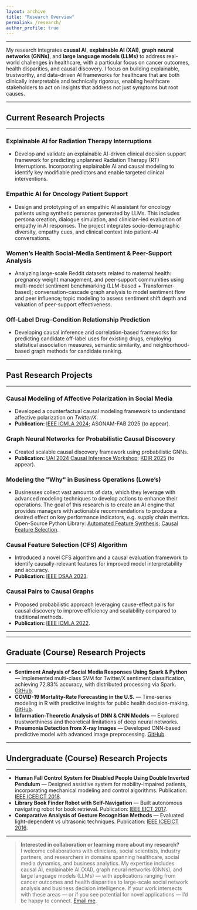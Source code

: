 ```yaml
---
layout: archive
title: "Research Overview"
permalink: /research/
author_profile: true
---
```



---
My research integrates **causal AI**, **explainable AI (XAI)**, **graph neural networks (GNNs)**, and **large language models (LLMs)** to address real-world challenges in healthcare, with a particular focus on cancer outcomes, health disparities, and causal discovery. I focus on building explainable, trustworthy, and data-driven AI frameworks for healthcare that are both clinically interpretable and technically rigorous, enabling healthcare stakeholders to act on insights that address not just symptoms but root causes.

---
## Current Research Projects
---

### Explainable AI for Radiation Therapy Interruptions
- Develop and validate an explainable AI-driven clinical decision support framework for predicting unplanned Radiation Therapy (RT) Interruptions. Incorporating explainable AI and causal modeling to identify key modifiable predictors and enable targeted clinical interventions.  


### Empathic AI for Oncology Patient Support
- Design and prototyping of an empathic AI assistant for oncology patients using synthetic personas generated by LLMs. This includes persona creation, dialogue simulation, and clinician-led evaluation of empathy in AI responses. The project integrates socio-demographic diversity, empathy cues, and clinical context into patient–AI conversations.

### Women’s Health Social-Media Sentiment & Peer-Support Analysis
- Analyzing large-scale Reddit datasets related to maternal health: pregnancy weight management, and peer-support communities using multi-model sentiment benchmarking (LLM-based + Transformer-based); conversation-cascade graph analysis to model sentiment flow and peer influence; topic modeling to assess sentiment shift depth and valuation of peer-support effectiveness.

### Off-Label Drug–Condition Relationship Prediction
- Developing causal inference and correlation-based frameworks for predicting candidate off-label uses for existing drugs, employing statistical association measures, semantic similarity, and neighborhood-based graph methods for candidate ranking.


---
## Past Research Projects
---

### Causal Modeling of Affective Polarization in Social Media
- Developed a counterfactual causal modeling framework to understand affective polarization on *Twitter/X*.  
- **Publication:** [IEEE ICMLA 2024](https://ieeexplore.ieee.org/abstract/document/10903265); ASONAM-FAB 2025 (to appear).

### Graph Neural Networks for Probabilistic Causal Discovery
- Created scalable causal discovery framework using probabilistic GNNs.  
- **Publication:** [UAI 2024 Causal Inference Workshop](https://openreview.net/forum?id=X52pu7VKVK); [KDIR 2025](https://arxiv.org/pdf/2507.20349) (to appear).

### Modeling the "Why" in Business Operations (Lowe’s)
- Businesses collect vast amounts of data, which they leverage with advanced modeling techniques to develop actions to enhance their operations. The goal of this research is to create an AI engine that provides managers with actionable recommendations to produce a desired effect on key performance indicators, e.g. supply chain metrics. Open-Source Python Library: [Automated Feature Synthesis](https://bitbucket.org/uqlab/automated_feature_synthesis/src/master/); [Causal Feature Selection](https://bitbucket.org/uqlab/causal_feature_selection/src/master/).

### Causal Feature Selection (CFS) Algorithm
- Introduced a novel CFS algorithm and a causal evaluation framework to identify causally-relevant features for improved model interpretability and accuracy.  
- **Publication:** [IEEE DSAA 2023](https://ieeexplore.ieee.org/abstract/document/10302608).

### Causal Pairs to Causal Graphs
- Proposed probabilistic approach leveraging cause-effect pairs for causal discovery to improve efficiency and scalability compared to traditional methods.  
- **Publication:** [IEEE ICMLA 2022](https://ieeexplore.ieee.org/abstract/document/10069122).

---


---
## Graduate (Course) Research Projects
---
- **Sentiment Analysis of Social Media Responses Using Spark & Python** — Implemented multi-class SVM for Twitter/X sentiment classification, achieving 72.83% accuracy, with distributed processing via Spark. [GitHub](https://github.com/rezaurrashid/ITCS8190_CloudComputing_Fall2022/tree/main/final%20project/code).  
- **COVID-19 Mortality-Rate Forecasting in the U.S.** — Time-series modeling in R with predictive insights for public health decision-making. [GitHub](https://github.com/rezaurrashid/BINF8310-Spring2022/tree/master/Project).  
- **Information-Theoretic Analysis of DNN & CNN Models** — Explored trustworthiness and theoretical limitations of deep neural networks.  
- **Pneumonia Detection from X-ray Images** — Developed CNN-based predictive model with advanced image preprocessing. [GitHub](https://github.com/khyatimahajan/ml_project_fall_2019).

---
## Undergraduate (Course) Research Projects
---
- **Human Fall Control System for Disabled People Using Double Inverted Pendulum** — Designed assistive system for mobility-impaired patients, incorporating mechanical modeling and control algorithms. Publication: [IEEE ICEEICT 2018](https://ieeexplore.ieee.org/abstract/document/8628130).  
- **Library Book Finder Robot with Self-Navigation** — Built autonomous navigating robot for book retrieval. Publication: [IEEE EICT 2017](https://ieeexplore.ieee.org/abstract/document/8275140). 
- **Comparative Analysis of Gesture Recognition Methods** — Evaluated light-dependent vs ultrasonic techniques. Publication: [IEEE ICEEICT 2016](https://ieeexplore.ieee.org/abstract/document/7873101).


---

> **Interested in collaboration or learning more about my research?**  
> I welcome collaborations with clinicians, social scientists, industry partners, and researchers in domains spanning healthcare, social media dynamics, and business analytics. My expertise includes causal AI, explainable AI (XAI), graph neural networks (GNNs), and large language models (LLMs) — with applications ranging from cancer outcomes and health disparities to large-scale social network analysis and business decision intelligence. If your work intersects with these areas — or if you see potential for novel applications — I’d be happy to connect. [Email me](mailto:mrashid7@uthsc.edu).


<!-- AI-Driven Analytics for Radiation Therapy Interruptions -->
<!-- Empathic AI for Oncology Patient Support -->